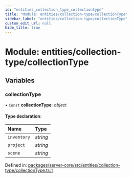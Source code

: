 ```yaml
---
id: "entities_collection_type_collectiontype"
title: "Module: entities/collection-type/collectionType"
sidebar_label: "entities/collection-type/collectionType"
custom_edit_url: null
hide_title: true
---
```


# Module: entities/collection-type/collectionType

## Variables

### collectionType

• `Const` **collectionType**: *object*

#### Type declaration:

| Name | Type |
| :------ | :------ |
| `inventory` | *string* |
| `project` | *string* |
| `scene` | *string* |

Defined in: [packages/server-core/src/entities/collection-type/collectionType.ts:1](https://github.com/xr3ngine/xr3ngine/blob/7e8e151f1/packages/server-core/src/entities/collection-type/collectionType.ts#L1)
